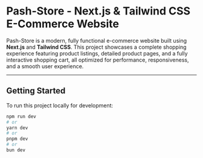 # Pash-Store - Next.js & Tailwind CSS E-Commerce Website

Pash-Store is a modern, fully functional e-commerce website built using **Next.js** and **Tailwind CSS**. This project showcases a complete shopping experience featuring product listings, detailed product pages, and a fully interactive shopping cart, all optimized for performance, responsiveness, and a smooth user experience.

---

## Getting Started

To run this project locally for development:

```bash
npm run dev
# or
yarn dev
# or
pnpm dev
# or
bun dev
